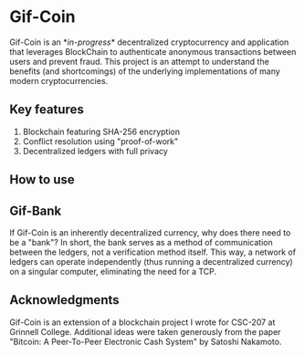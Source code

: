 # Gif-Coin
Gif-Coin is an \**in-progress*\* decentralized cryptocurrency and application that leverages BlockChain to authenticate anonymous transactions between users and prevent fraud. This project is an attempt to understand the benefits (and shortcomings) of the underlying implementations of many modern cryptocurrencies.

## Key features
1) Blockchain featuring SHA-256 encryption
2) Conflict resolution using "proof-of-work"
3) Decentralized ledgers with full privacy

## How to use

## Gif-Bank
If Gif-Coin is an inherently decentralized currency, why does there need to be a "bank"? In short, the bank serves as a method of communication between the ledgers, not a verification method itself. This way, a network of ledgers can operate independently (thus running a decentralized currency) on a singular computer, eliminating the need for a TCP.

## Acknowledgments
Gif-Coin is an extension of a blockchain project I wrote for CSC-207 at Grinnell College. Additional ideas were taken generously from the paper "Bitcoin: A Peer-To-Peer Electronic Cash System" by Satoshi Nakamoto.

